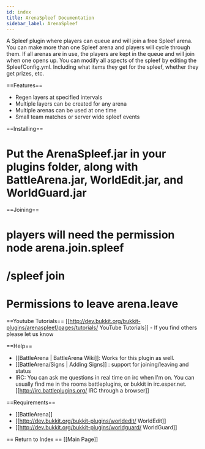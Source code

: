 ```yaml
---
id: index
title: ArenaSpleef Documentation
sidebar_label: ArenaSpleef
---
```


A Spleef plugin where players can queue and will join a free Spleef arena. You can make more than one Spleef arena and players will cycle through them. If all arenas are in use, the players are kept in the queue and will join when one opens up. You can modify all aspects of the spleef by editing the SpleefConfig.yml. Including what items they get for the spleef, whether they get prizes, etc.

==Features==

- Regen layers at specified intervals
- Multiple layers can be created for any arena
- Multiple arenas can be used at one time
- Small team matches or server wide spleef events

==Installing==

# Put the ArenaSpleef.jar in your plugins folder, along with BattleArena.jar, WorldEdit.jar, and WorldGuard.jar

==Joining==

# players will need the permission node arena.join.spleef

# /spleef join

# Permissions to leave arena.leave

==Youtube Tutorials== [[<http://dev.bukkit.org/bukkit-plugins/arenaspleef/pages/tutorials/> YouTube Tutorials]] - If you find others please let us know

==Help==

- [[BattleArena | BattleArena Wiki]]: Works for this plugin as well.
- [[BattleArena/Signs | Adding Signs]] : support for joining/leaving and status
- IRC: You can ask me questions in real time on irc when I'm on. You can usually find me in the rooms battleplugins, or bukkit in irc.esper.net. [[<http://irc.battleplugins.org/> IRC through a browser]]

==Requirements==

- [[BattleArena]]
- [[<http://dev.bukkit.org/bukkit-plugins/worldedit/> WorldEdit]]
- [[<http://dev.bukkit.org/bukkit-plugins/worldguard/> WorldGuard]]

== Return to Index == [[Main Page]]
